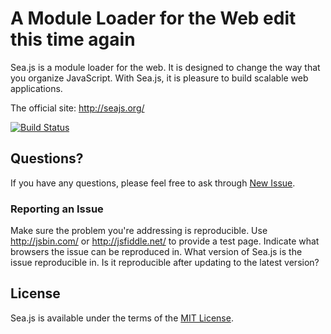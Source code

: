 A Module Loader for the Web edit this time again
===

Sea.js is a module loader for the web. It is designed to change the way that you
organize JavaScript. With Sea.js, it is pleasure to build scalable web applications.

The official site: <http://seajs.org/>

[![Build Status](https://secure.travis-ci.org/seajs/seajs.png?branch=master)](https://travis-ci.org/seajs/seajs)


## Questions?

If you have any questions, please feel free to ask through [New Issue](https://github.com/seajs/seajs/issues/new).


### Reporting an Issue

Make sure the problem you're addressing is reproducible.
Use <http://jsbin.com/> or <http://jsfiddle.net/> to provide a test page.
Indicate what browsers the issue can be reproduced in.
What version of Sea.js is the issue reproducible in. Is it reproducible after updating to the latest version?


## License

Sea.js is available under the terms of the [MIT License](https://github.com/seajs/seajs/blob/master/LICENSE.md).
